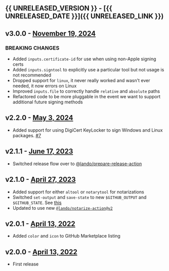 ## {{ UNRELEASED_VERSION }} - [{{ UNRELEASED_DATE }}]({{ UNRELEASED_LINK }})

## v3.0.0 - [November 19, 2024](https://github.com/lando/code-sign-action/releases/tag/v3.0.0)

### **BREAKING CHANGES**

* Added `inputs.certificate-id` for use when using non-Apple signing certs
* Added `inputs.signtool` to explicitly use a particular tool but not usage is not recommended
* Dropped support for `linux`, it never really worked and wasn't ever needed, it now errors on Linux
* Improved `inputs.file` to correctly handle `relative` and `absolute` paths
* Refactored code to be more pluggable in the event we want to support additional future signing methods

## v2.2.0 - [May 3, 2024](https://github.com/lando/code-sign-action/releases/tag/v2.2.0)

* Added support for using DigiCert KeyLocker to sign Windows and Linux packages. [#7](https://github.com/lando/code-sign-action/pull/7)

## v2.1.1 - [June 17, 2023](https://github.com/lando/code-sign-action/releases/tag/v2.1.1)

* Switched release flow over to [@lando/prepare-release-action](https://github.com/lando/prepare-release-action)

## v2.1.0 - [April 27, 2023](https://github.com/lando/code-sign-action/releases/tag/v2.1.0)

* Added support for either `altool` or `notarytool` for notarizations
* Switched `set-output` and `save-state` to new `$GITHUB_OUTPUT` and `$GITHUB_STATE`. See [this](https://github.blog/changelog/2022-10-11-github-actions-deprecating-save-state-and-set-output-commands/)
* Updated to use new [`@lando/notarize-action@v2`](https://github.com/lando/notarize-action)

## v2.0.1 - [April 13, 2022](https://github.com/lando/code-sign-action/releases/tag/v2.0.1)

* Added `color` and `icon` to GitHub Marketplace listing

## v2.0.0 - [April 13, 2022](https://github.com/lando/code-sign-action/releases/tag/v2.0.0)

* First release


